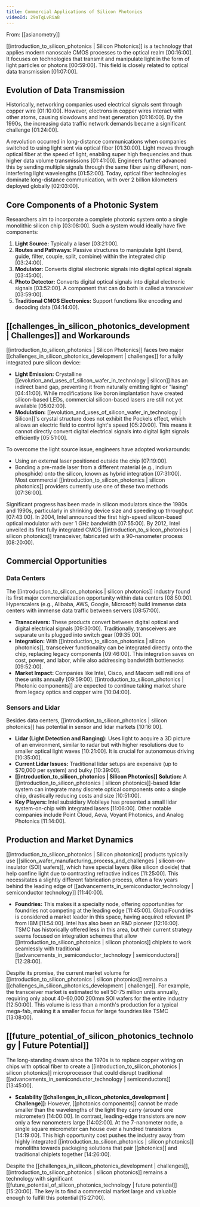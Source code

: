 ```yaml
---
title: Commercial Applications of Silicon Photonics
videoId: 29aTqLvRia8
---
```


From: [[asianometry]] <br/> 

[[introduction_to_silicon_photonics | Silicon Photonics]] is a technology that applies modern nanoscale CMOS processes to the optical realm <a class="yt-timestamp" data-t="00:16:00">[00:16:00]</a>. It focuses on technologies that transmit and manipulate light in the form of light particles or photons <a class="yt-timestamp" data-t="00:59:00">[00:59:00]</a>. This field is closely related to optical data transmission <a class="yt-timestamp" data-t="01:07:00">[01:07:00]</a>.

## Evolution of Data Transmission
Historically, networking companies used electrical signals sent through copper wire <a class="yt-timestamp" data-t="01:10:00">[01:10:00]</a>. However, electrons in copper wires interact with other atoms, causing slowdowns and heat generation <a class="yt-timestamp" data-t="01:16:00">[01:16:00]</a>. By the 1990s, the increasing data traffic network demands became a significant challenge <a class="yt-timestamp" data-t="01:24:00">[01:24:00]</a>.

A revolution occurred in long-distance communications when companies switched to using light sent via optical fiber <a class="yt-timestamp" data-t="01:30:00">[01:30:00]</a>. Light moves through optical fiber at the speed of light, enabling super high frequencies and thus higher data volume transmissions <a class="yt-timestamp" data-t="01:41:00">[01:41:00]</a>. Engineers further advanced this by sending multiple signals through the same fiber using different, non-interfering light wavelengths <a class="yt-timestamp" data-t="01:52:00">[01:52:00]</a>. Today, optical fiber technologies dominate long-distance communication, with over 2 billion kilometers deployed globally <a class="yt-timestamp" data-t="02:03:00">[02:03:00]</a>.

## Core Components of a Photonic System
Researchers aim to incorporate a complete photonic system onto a single monolithic silicon chip <a class="yt-timestamp" data-t="03:08:00">[03:08:00]</a>. Such a system would ideally have five components:
1.  **Light Source:** Typically a laser <a class="yt-timestamp" data-t="03:21:00">[03:21:00]</a>.
2.  **Routes and Pathways:** Passive structures to manipulate light (bend, guide, filter, couple, split, combine) within the integrated chip <a class="yt-timestamp" data-t="03:24:00">[03:24:00]</a>.
3.  **Modulator:** Converts digital electronic signals into digital optical signals <a class="yt-timestamp" data-t="03:45:00">[03:45:00]</a>.
4.  **Photo Detector:** Converts digital optical signals into digital electronic signals <a class="yt-timestamp" data-t="03:52:00">[03:52:00]</a>. A component that can do both is called a transceiver <a class="yt-timestamp" data-t="03:59:00">[03:59:00]</a>.
5.  **Traditional CMOS Electronics:** Support functions like encoding and decoding data <a class="yt-timestamp" data-t="04:14:00">[04:14:00]</a>.

## [[challenges_in_silicon_photonics_development | Challenges]] and Workarounds
[[introduction_to_silicon_photonics | Silicon Photonics]] faces two major [[challenges_in_silicon_photonics_development | challenges]] for a fully integrated pure silicon device:
*   **Light Emission:** Crystalline [[evolution_and_uses_of_silicon_wafer_in_technology | silicon]] has an indirect band gap, preventing it from naturally emitting light or "lasing" <a class="yt-timestamp" data-t="04:41:00">[04:41:00]</a>. While modifications like boron implantation have created silicon-based LEDs, commercial silicon-based lasers are still not yet available <a class="yt-timestamp" data-t="05:02:00">[05:02:00]</a>.
*   **Modulation:** [[evolution_and_uses_of_silicon_wafer_in_technology | Silicon]]'s crystal structure does not exhibit the Pockels effect, which allows an electric field to control light's speed <a class="yt-timestamp" data-t="05:20:00">[05:20:00]</a>. This means it cannot directly convert digital electrical signals into digital light signals efficiently <a class="yt-timestamp" data-t="05:51:00">[05:51:00]</a>.

To overcome the light source issue, engineers have adopted workarounds:
*   Using an external laser positioned outside the chip <a class="yt-timestamp" data-t="07:19:00">[07:19:00]</a>.
*   Bonding a pre-made laser from a different material (e.g., indium phosphide) onto the silicon, known as hybrid integration <a class="yt-timestamp" data-t="07:31:00">[07:31:00]</a>. Most commercial [[introduction_to_silicon_photonics | silicon photonics]] providers currently use one of these two methods <a class="yt-timestamp" data-t="07:36:00">[07:36:00]</a>.

Significant progress has been made in silicon modulators since the 1980s and 1990s, particularly in shrinking device size and speeding up throughput <a class="yt-timestamp" data-t="07:43:00">[07:43:00]</a>. In 2004, Intel announced the first high-speed silicon-based optical modulator with over 1 GHz bandwidth <a class="yt-timestamp" data-t="07:55:00">[07:55:00]</a>. By 2012, Intel unveiled its first fully integrated CMOS [[introduction_to_silicon_photonics | silicon photonics]] transceiver, fabricated with a 90-nanometer process <a class="yt-timestamp" data-t="08:20:00">[08:20:00]</a>.

## Commercial Opportunities

### Data Centers
The [[introduction_to_silicon_photonics | silicon photonics]] industry found its first major commercialization opportunity within data centers <a class="yt-timestamp" data-t="08:50:00">[08:50:00]</a>. Hyperscalers (e.g., Alibaba, AWS, Google, Microsoft) build immense data centers with immense data traffic between servers <a class="yt-timestamp" data-t="08:57:00">[08:57:00]</a>.
*   **Transceivers:** These products convert between digital optical and digital electrical signals <a class="yt-timestamp" data-t="09:30:00">[09:30:00]</a>. Traditionally, transceivers are separate units plugged into switch gear <a class="yt-timestamp" data-t="09:35:00">[09:35:00]</a>.
*   **Integration:** With [[introduction_to_silicon_photonics | silicon photonics]], transceiver functionality can be integrated directly onto the chip, replacing legacy components <a class="yt-timestamp" data-t="09:46:00">[09:46:00]</a>. This integration saves on cost, power, and labor, while also addressing bandwidth bottlenecks <a class="yt-timestamp" data-t="09:52:00">[09:52:00]</a>.
*   **Market Impact:** Companies like Intel, Cisco, and Macom sell millions of these units annually <a class="yt-timestamp" data-t="09:59:00">[09:59:00]</a>. [[introduction_to_silicon_photonics | Photonic components]] are expected to continue taking market share from legacy optics and copper wire <a class="yt-timestamp" data-t="10:04:00">[10:04:00]</a>.

### Sensors and Lidar
Besides data centers, [[introduction_to_silicon_photonics | silicon photonics]] has potential in sensor and lidar markets <a class="yt-timestamp" data-t="10:16:00">[10:16:00]</a>.
*   **Lidar (Light Detection and Ranging):** Uses light to acquire a 3D picture of an environment, similar to radar but with higher resolutions due to smaller optical light waves <a class="yt-timestamp" data-t="10:21:00">[10:21:00]</a>. It is crucial for autonomous driving <a class="yt-timestamp" data-t="10:35:00">[10:35:00]</a>.
*   **Current Lidar Issues:** Traditional lidar setups are expensive (up to $70,000 per system) and bulky <a class="yt-timestamp" data-t="10:39:00">[10:39:00]</a>.
*   **[[introduction_to_silicon_photonics | Silicon Photonics]] Solution:** A [[introduction_to_silicon_photonics | silicon photonics]]-based lidar system can integrate many discrete optical components onto a single chip, drastically reducing costs and size <a class="yt-timestamp" data-t="10:51:00">[10:51:00]</a>.
*   **Key Players:** Intel subsidiary Mobileye has presented a small lidar system-on-chip with integrated lasers <a class="yt-timestamp" data-t="11:06:00">[11:06:00]</a>. Other notable companies include Point Cloud, Aeva, Voyant Photonics, and Analog Photonics <a class="yt-timestamp" data-t="11:14:00">[11:14:00]</a>.

## Production and Market Dynamics
[[introduction_to_silicon_photonics | Silicon photonics]] products typically use [[silicon_wafer_manufacturing_process_and_challenges | silicon-on-insulator (SOI) wafers]], which have special layers (like silicon dioxide) that help confine light due to contrasting refractive indices <a class="yt-timestamp" data-t="11:25:00">[11:25:00]</a>. This necessitates a slightly different fabrication process, often a few years behind the leading edge of [[advancements_in_semiconductor_technology | semiconductor technology]] <a class="yt-timestamp" data-t="11:40:00">[11:40:00]</a>.

*   **Foundries:** This makes it a specialty node, offering opportunities for foundries not competing at the leading edge <a class="yt-timestamp" data-t="11:45:00">[11:45:00]</a>. GlobalFoundries is considered a market leader in this space, having acquired relevant IP from IBM <a class="yt-timestamp" data-t="11:54:00">[11:54:00]</a>. Intel has also been an R&D pioneer <a class="yt-timestamp" data-t="12:16:00">[12:16:00]</a>. TSMC has historically offered less in this area, but their current strategy seems focused on integration schemes that allow [[introduction_to_silicon_photonics | silicon photonics]] chiplets to work seamlessly with traditional [[advancements_in_semiconductor_technology | semiconductors]] <a class="yt-timestamp" data-t="12:28:00">[12:28:00]</a>.

Despite its promise, the current market volume for [[introduction_to_silicon_photonics | silicon photonics]] remains a [[challenges_in_silicon_photonics_development | challenge]]. For example, the transceiver market is estimated to sell 50-75 million units annually, requiring only about 40-60,000 200mm SOI wafers for the entire industry <a class="yt-timestamp" data-t="12:50:00">[12:50:00]</a>. This volume is less than a month's production for a typical mega-fab, making it a smaller focus for large foundries like TSMC <a class="yt-timestamp" data-t="13:08:00">[13:08:00]</a>.

## [[future_potential_of_silicon_photonics_technology | Future Potential]]
The long-standing dream since the 1970s is to replace copper wiring on chips with optical fiber to create a [[introduction_to_silicon_photonics | silicon photonics]] microprocessor that could disrupt traditional [[advancements_in_semiconductor_technology | semiconductors]] <a class="yt-timestamp" data-t="13:45:00">[13:45:00]</a>.
*   **Scalability [[challenges_in_silicon_photonics_development | Challenge]]:** However, [[photonics components]] cannot be made smaller than the wavelengths of the light they carry (around one micrometer) <a class="yt-timestamp" data-t="14:00:00">[14:00:00]</a>. In contrast, leading-edge transistors are now only a few nanometers large <a class="yt-timestamp" data-t="14:02:00">[14:02:00]</a>. At the 7-nanometer node, a single square micrometer can house over a hundred transistors <a class="yt-timestamp" data-t="14:19:00">[14:19:00]</a>. This high opportunity cost pushes the industry away from highly integrated [[introduction_to_silicon_photonics | silicon photonics]] monoliths towards packaging solutions that pair [[photonics]] and traditional chiplets together <a class="yt-timestamp" data-t="14:26:00">[14:26:00]</a>.

Despite the [[challenges_in_silicon_photonics_development | challenges]], [[introduction_to_silicon_photonics | silicon photonics]] remains a technology with significant [[future_potential_of_silicon_photonics_technology | future potential]] <a class="yt-timestamp" data-t="15:20:00">[15:20:00]</a>. The key is to find a commercial market large and valuable enough to fulfill this potential <a class="yt-timestamp" data-t="15:27:00">[15:27:00]</a>.